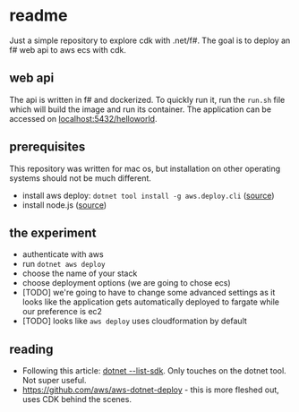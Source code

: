 # readme

Just a simple repository to explore cdk with .net/f#. The goal is to deploy an f# web api to aws ecs with cdk.

## web api

The api is written in f# and dockerized. To quickly run it, run the `run.sh` file which will build the image and run its container. The application can be accessed on [localhost:5432/helloworld](localhost:5432/helloworld).

## prerequisites

This repository was written for mac os, but installation on other operating systems should not be much different.

* install aws deploy: `dotnet tool install -g aws.deploy.cli` ([source](https://aws.amazon.com/blogs/developer/update-new-net-deployment-experience/))
* install node.js ([source](https://nodejs.org/en/))

## the experiment

* authenticate with aws
* run `dotnet aws deploy`
* choose the name of your stack
* choose deployment options (we are going to chose ecs)
* [TODO] we're going to have to change some advanced settings as it looks like the application gets automatically deployed to fargate while our preference is ec2
* [TODO] looks like `aws deploy` uses cloudformation by default

## reading

* Following this article: [dotnet --list-sdk](https://aws.amazon.com/blogs/developer/update-new-net-deployment-experience/). Only touches on the dotnet tool. Not super useful.
* https://github.com/aws/aws-dotnet-deploy - this is more fleshed out, uses CDK behind the scenes.